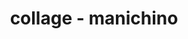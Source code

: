 ---
layout: page
img: assets/img/gallery/manichino.jpg
title: collage - manichino
image_only: true
disable_url: true
importance: 6
category: collages
---